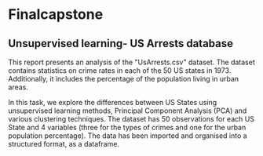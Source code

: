 # Finalcapstone
## Unsupervised learning- US Arrests database

This report presents an analysis of the "UsArrests.csv" dataset. 
The dataset contains statistics on crime rates in each of the 50 US states in 1973. Additionally, it includes the percentage of the population living in urban areas.

In this task, we explore the differences between US States using
unsupervised learning methods, Principal Component Analysis (PCA)
and various clustering techniques. The dataset has 50 observations
for each US State and 4 variables (three for the types of crimes
and one for the urban population percentage). The data has been
imported and organised into a structured format, as a dataframe.
